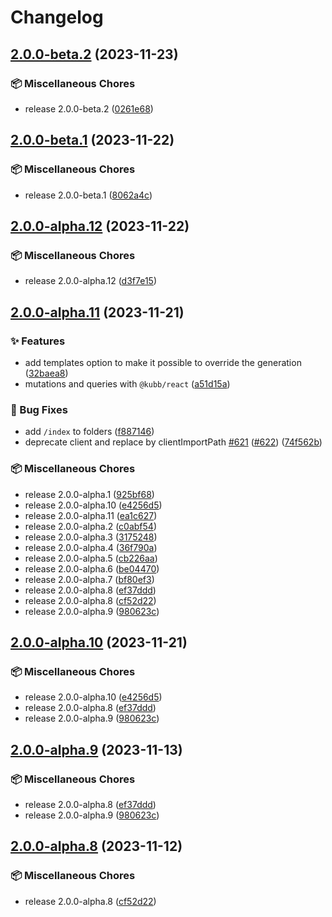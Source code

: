 # Changelog

## [2.0.0-beta.2](https://github.com/kubb-project/kubb/compare/kubb-v2.0.0-beta.1...swagger-swr-v2.0.0-beta.2) (2023-11-23)


### 📦 Miscellaneous Chores

* release 2.0.0-beta.2 ([0261e68](https://github.com/kubb-project/kubb/commit/0261e68735bf825c3c4f43be541bff17e0a5c153))

## [2.0.0-beta.1](https://github.com/kubb-project/kubb/compare/kubb-v2.0.0-alpha.12...swagger-swr-v2.0.0-beta.1) (2023-11-22)


### 📦 Miscellaneous Chores

* release 2.0.0-beta.1 ([8062a4c](https://github.com/kubb-project/kubb/commit/8062a4c595c15dd4b72cd057cbe0086960c8e93b))

## [2.0.0-alpha.12](https://github.com/kubb-project/kubb/compare/kubb-v2.0.0-alpha.11...swagger-swr-v2.0.0-alpha.12) (2023-11-22)


### 📦 Miscellaneous Chores

* release 2.0.0-alpha.12 ([d3f7e15](https://github.com/kubb-project/kubb/commit/d3f7e15e19bb02258cf711c5333aa699bba15689))

## [2.0.0-alpha.11](https://github.com/kubb-project/kubb/compare/kubb-v2.0.0-alpha.10...swagger-swr-v2.0.0-alpha.11) (2023-11-21)


### ✨ Features

* add templates option to make it possible to override the generation ([32baea8](https://github.com/kubb-project/kubb/commit/32baea8d2eb36ea8ff8d7d2ddd8d118bcbdd93a0))
* mutations and queries with `@kubb/react` ([a51d15a](https://github.com/kubb-project/kubb/commit/a51d15a643091cc5a74e40e48cd5e4028172221d))


### 🐞 Bug Fixes

* add `/index` to folders ([f887146](https://github.com/kubb-project/kubb/commit/f88714633e71266b51781729cf4c617145e54798))
* deprecate client and replace by clientImportPath [#621](https://github.com/kubb-project/kubb/issues/621) ([#622](https://github.com/kubb-project/kubb/issues/622)) ([74f562b](https://github.com/kubb-project/kubb/commit/74f562be03908c27f1f0e9cff483909022284b6a))


### 📦 Miscellaneous Chores

* release 2.0.0-alpha.1 ([925bf68](https://github.com/kubb-project/kubb/commit/925bf686956804aad82ba6480152427aaa6ad4f8))
* release 2.0.0-alpha.10 ([e4256d5](https://github.com/kubb-project/kubb/commit/e4256d51e4de8ebd035848807264987ce7320501))
* release 2.0.0-alpha.11 ([ea1c627](https://github.com/kubb-project/kubb/commit/ea1c62729cadcd60808858582dd9634d4a1df029))
* release 2.0.0-alpha.2 ([c0abf54](https://github.com/kubb-project/kubb/commit/c0abf54220849007e354f594267cd69086c38b07))
* release 2.0.0-alpha.3 ([3175248](https://github.com/kubb-project/kubb/commit/3175248895d3def0e32fbf87a7ffa45c0c859b68))
* release 2.0.0-alpha.4 ([36f790a](https://github.com/kubb-project/kubb/commit/36f790a8260ce0842ca64852590e59f2c661367c))
* release 2.0.0-alpha.5 ([cb226aa](https://github.com/kubb-project/kubb/commit/cb226aa772601d54e44717770b12a450a3863c45))
* release 2.0.0-alpha.6 ([be04470](https://github.com/kubb-project/kubb/commit/be04470ee6fcfafcd9db4997a522189828e9abad))
* release 2.0.0-alpha.7 ([bf80ef3](https://github.com/kubb-project/kubb/commit/bf80ef3eed770ce865a2618cfa5e79180077a7ce))
* release 2.0.0-alpha.8 ([ef37ddd](https://github.com/kubb-project/kubb/commit/ef37dddb60659ceb8806c1233d7c46fd890eab6b))
* release 2.0.0-alpha.8 ([cf52d22](https://github.com/kubb-project/kubb/commit/cf52d224c1c675919d5fa18fa075f15a873ec53e))
* release 2.0.0-alpha.9 ([980623c](https://github.com/kubb-project/kubb/commit/980623c7703a16d6a970aa2a954028ca4ae48d78))

## [2.0.0-alpha.10](https://github.com/kubb-project/kubb/compare/swagger-swr-v2.0.0-alpha.9...swagger-swr-v2.0.0-alpha.10) (2023-11-21)


### 📦 Miscellaneous Chores

* release 2.0.0-alpha.10 ([e4256d5](https://github.com/kubb-project/kubb/commit/e4256d51e4de8ebd035848807264987ce7320501))
* release 2.0.0-alpha.8 ([ef37ddd](https://github.com/kubb-project/kubb/commit/ef37dddb60659ceb8806c1233d7c46fd890eab6b))
* release 2.0.0-alpha.9 ([980623c](https://github.com/kubb-project/kubb/commit/980623c7703a16d6a970aa2a954028ca4ae48d78))

## [2.0.0-alpha.9](https://github.com/kubb-project/kubb/compare/kubb-v2.0.0-alpha.8...swagger-swr-v2.0.0-alpha.9) (2023-11-13)


### 📦 Miscellaneous Chores

* release 2.0.0-alpha.8 ([ef37ddd](https://github.com/kubb-project/kubb/commit/ef37dddb60659ceb8806c1233d7c46fd890eab6b))
* release 2.0.0-alpha.9 ([980623c](https://github.com/kubb-project/kubb/commit/980623c7703a16d6a970aa2a954028ca4ae48d78))

## [2.0.0-alpha.8](https://github.com/kubb-project/kubb/compare/kubb-v2.0.0-alpha.7...swagger-swr-v2.0.0-alpha.8) (2023-11-12)


### 📦 Miscellaneous Chores

* release 2.0.0-alpha.8 ([cf52d22](https://github.com/kubb-project/kubb/commit/cf52d224c1c675919d5fa18fa075f15a873ec53e))

